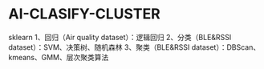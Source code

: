 # AI-CLASIFY-CLUSTER
sklearn
1、回归（Air quality dataset）：逻辑回归
2、分类（BLE&RSSI dataset）：SVM、决策树、随机森林
3、聚类（BLE&RSSI dataset）：DBScan、kmeans、GMM、层次聚类算法
